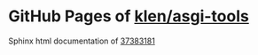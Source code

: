 GitHub Pages of [klen/asgi-tools](https://github.com/klen/asgi-tools.git)
===
Sphinx html documentation of [37383181](https://github.com/klen/asgi-tools/tree/37383181440e11b2858468f6022385425621155c)
